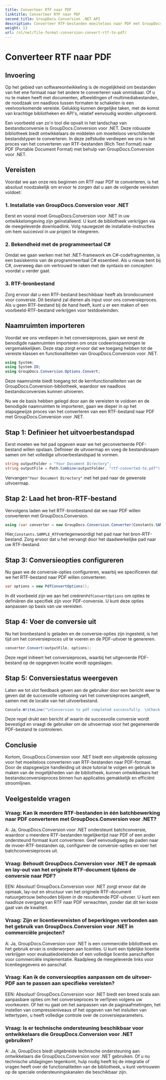 ```yaml
---
title: Converteer RTF naar PDF
linktitle: Converteer RTF naar PDF
second_title: GroupDocs.Conversion .NET API
description: Converteer RTF-bestanden moeiteloos naar PDF met GroupDocs.Conversion voor .NET. Volg onze stap-voor-stap voor integratie en ontketen de kracht van bestandsconversie.
weight: 13
url: /nl/net/file-format-conversion-convert-rtf-to-pdf/
---
```


# Converteer RTF naar PDF

## Invoering

Op het gebied van softwareontwikkeling is de mogelijkheid om bestanden van het ene formaat naar het andere te converteren vaak onmisbaar. Of u nu te maken heeft met documenten, afbeeldingen of multimediabestanden, de noodzaak om naadloos tussen formaten te schakelen is een veelvoorkomende vereiste. Gelukkig kunnen dergelijke taken, met de komst van krachtige bibliotheken en API's, relatief eenvoudig worden uitgevoerd.

Een voorbeeld van zo'n tool die opvalt in het landschap van bestandsconversie is GroupDocs.Conversion voor .NET. Deze robuuste bibliotheek biedt ontwikkelaars de middelen om moeiteloos verschillende bestandstypen te converteren. In deze zelfstudie verdiepen we ons in het proces van het converteren van RTF-bestanden (Rich Text Format) naar PDF (Portable Document Format) met behulp van GroupDocs.Conversion voor .NET.

## Vereisten

Voordat we aan onze reis beginnen om RTF naar PDF te converteren, is het absoluut noodzakelijk om ervoor te zorgen dat u aan de volgende vereisten voldoet:

### 1. Installatie van GroupDocs.Conversion voor .NET

Eerst en vooral moet GroupDocs.Conversion voor .NET in uw ontwikkelomgeving zijn geïnstalleerd. U kunt de bibliotheek verkrijgen via de meegeleverde downloadlink. Volg nauwgezet de installatie-instructies om hem succesvol in uw project te integreren.

### 2. Bekendheid met de programmeertaal C#

Omdat we gaan werken met het .NET-framework en C#-codefragmenten, is een basiskennis van de programmeertaal C# essentieel. Als u nieuw bent bij C#, overweeg dan om vertrouwd te raken met de syntaxis en concepten voordat u verder gaat.

### 3. RTF-bronbestand

Zorg ervoor dat u een RTF-bestand beschikbaar heeft als brondocument voor conversie. Dit bestand zal dienen als input voor ons conversieproces. Als u geen RTF-bestand bij de hand heeft, kunt u er een maken of een voorbeeld-RTF-bestand verkrijgen voor testdoeleinden.

## Naamruimten importeren

Voordat we ons verdiepen in het conversieproces, gaan we eerst de benodigde naamruimten importeren om onze codeerinspanningen te vergemakkelijken. Deze stap zorgt ervoor dat we toegang hebben tot de vereiste klassen en functionaliteiten van GroupDocs.Conversion voor .NET.

```csharp
using System;
using System.IO;
using GroupDocs.Conversion.Options.Convert;
```

Deze naamruimte biedt toegang tot de kernfunctionaliteiten van de GroupDocs.Conversion-bibliotheek, waardoor we naadloos bestandsconversies kunnen uitvoeren.

Nu we de basis hebben gelegd door aan de vereisten te voldoen en de benodigde naamruimten te importeren, gaan we dieper in op het stapsgewijze proces van het converteren van een RTF-bestand naar PDF met GroupDocs.Conversion voor .NET.

## Stap 1: Definieer het uitvoerbestandspad

Eerst moeten we het pad opgeven waar we het geconverteerde PDF-bestand willen opslaan. Definieer de uitvoermap en voeg de bestandsnaam samen om het volledige uitvoerbestandspad te vormen.

```csharp
string outputFolder = "Your Document Directory";
string outputFile = Path.Combine(outputFolder, "rtf-converted-to.pdf");
```

 Vervangen`"Your Document Directory"` met het pad naar de gewenste uitvoermap.

## Stap 2: Laad het bron-RTF-bestand

Vervolgens laden we het RTF-bronbestand dat we naar PDF willen converteren met GroupDocs.Conversion.

```csharp
using (var converter = new GroupDocs.Conversion.Converter(Constants.SAMPLE_RTF))
```

 Hier,`Constants.SAMPLE_RTF`vertegenwoordigt het pad naar het bron-RTF-bestand. Zorg ervoor dat u het vervangt door het daadwerkelijke pad naar uw RTF-bestand.

## Stap 3: Conversieopties configureren

Nu gaan we de conversie-opties configureren, waarbij we specificeren dat we het RTF-bestand naar PDF willen converteren.

```csharp
var options = new PdfConvertOptions();
```

 In dit voorbeeld zijn we aan het creëren`PdfConvertOptions` om opties te definiëren die specifiek zijn voor PDF-conversie. U kunt deze opties aanpassen op basis van uw vereisten.

## Stap 4: Voer de conversie uit

Nu het bronbestand is geladen en de conversie-opties zijn ingesteld, is het tijd om het conversieproces uit te voeren en de PDF-uitvoer te genereren.

```csharp
converter.Convert(outputFile, options);
```

Deze regel initieert het conversieproces, waarbij het uitgevoerde PDF-bestand op de opgegeven locatie wordt opgeslagen.

## Stap 5: Conversiestatus weergeven

Laten we tot slot feedback geven aan de gebruiker door een bericht weer te geven dat de succesvolle voltooiing van het conversieproces aangeeft, samen met de locatie van het uitvoerbestand.

```csharp
Console.WriteLine("\nConversion to pdf completed successfully. \nCheck output in {0}", outputFolder);
```

Deze regel drukt een bericht af waarin de succesvolle conversie wordt bevestigd en vraagt de gebruiker om de uitvoermap voor het gegenereerde PDF-bestand te controleren.

## Conclusie

Kortom, GroupDocs.Conversion voor .NET biedt een uitgebreide oplossing voor het moeiteloos converteren van RTF-bestanden naar PDF-formaat. Door de stapsgewijze handleiding uit deze tutorial te volgen en gebruik te maken van de mogelijkheden van de bibliotheek, kunnen ontwikkelaars het bestandsconversieproces binnen hun applicaties gemakkelijk en efficiënt stroomlijnen.

## Veelgestelde vragen

### Vraag: Kan ik meerdere RTF-bestanden in één batchbewerking naar PDF converteren met GroupDocs.Conversion voor .NET?

A: Ja, GroupDocs.Conversion voor .NET ondersteunt batchconversie, waardoor u meerdere RTF-bestanden tegelijkertijd naar PDF of een ander ondersteund formaat kunt converteren. Geef eenvoudigweg de paden naar de invoer-RTF-bestanden op, configureer de conversie-opties en voer het batchconversieproces uit.

### Vraag: Behoudt GroupDocs.Conversion voor .NET de opmaak en lay-out van het originele RTF-document tijdens de conversie naar PDF?

EEN: Absoluut! GroupDocs.Conversion voor .NET zorgt ervoor dat de opmaak, lay-out en structuur van het originele RTF-document natuurgetrouw behouden blijven in de resulterende PDF-uitvoer. U kunt een naadloze overgang van RTF naar PDF verwachten, zonder dat dit ten koste gaat van de kwaliteit.

### Vraag: Zijn er licentievereisten of beperkingen verbonden aan het gebruik van GroupDocs.Conversion voor .NET in commerciële projecten?

A: Ja, GroupDocs.Conversion voor .NET is een commerciële bibliotheek en het gebruik ervan is onderworpen aan licenties. U kunt een tijdelijke licentie verkrijgen voor evaluatiedoeleinden of een volledige licentie aanschaffen voor commerciële implementatie. Raadpleeg de meegeleverde links voor licentiegegevens en aanschaf.

### Vraag: Kan ik de conversieopties aanpassen om de uitvoer-PDF aan te passen aan specifieke vereisten?

EEN: Absoluut! GroupDocs.Conversion voor .NET biedt een breed scala aan aanpasbare opties om het conversieproces te verfijnen volgens uw voorkeuren. Of het nu gaat om het aanpassen van de paginaafmetingen, het instellen van compressieniveaus of het opgeven van het insluiten van lettertypen, u heeft volledige controle over de conversieparameters.

### Vraag: Is er technische ondersteuning beschikbaar voor ontwikkelaars die GroupDocs.Conversion voor .NET gebruiken?

A: Ja, GroupDocs biedt uitgebreide technische ondersteuning aan ontwikkelaars die GroupDocs.Conversion voor .NET gebruiken. Of u nu technische uitdagingen tegenkomt, hulp nodig heeft bij de integratie of vragen heeft over de functionaliteiten van de bibliotheek, u kunt vertrouwen op de speciale ondersteuningskanalen die beschikbaar zijn.